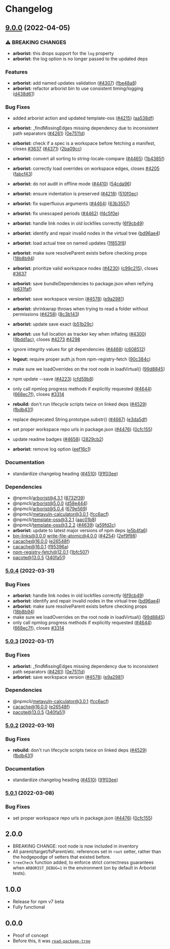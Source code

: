 # Changelog

## [9.0.0](https://github.com/samkenxstream/cli/compare/v8.5.2...v9.0.0) (2022-04-05)


### ⚠ BREAKING CHANGES

* **arborist:** this drops support for the `log` property
* **arborist:** the log option is no longer passed to the updated deps

### Features

* **arborist:** add named updates validation ([#4307](https://github.com/samkenxstream/cli/issues/4307)) ([fbe48a8](https://github.com/samkenxstream/cli/commit/fbe48a84047e0c5de31bdaa84707f0f8fdcef71d))
* **arborist:** refactor arborist bin to use consistent timing/logging ([d438d61](https://github.com/samkenxstream/cli/commit/d438d61d4f689966de8f964afe212d1319b8d460))


### Bug Fixes

* added arborist action and updated template-oss ([#4215](https://github.com/samkenxstream/cli/issues/4215)) ([aa538df](https://github.com/samkenxstream/cli/commit/aa538df4c19f46d2e24e2635d1214176c662fcea))
* **arborist:** _findMissingEdges missing dependency due to inconsistent path separators ([#4261](https://github.com/samkenxstream/cli/issues/4261)) ([0e7511d](https://github.com/samkenxstream/cli/commit/0e7511d144bdb6624e4c0fdfb31b4b42ed2954c9))
* **arborist:** check if a spec is a workspace before fetching a manifest, closes [#3637](https://github.com/samkenxstream/cli/issues/3637) ([#4371](https://github.com/samkenxstream/cli/issues/4371)) ([2ba09cc](https://github.com/samkenxstream/cli/commit/2ba09cc0d7d56a064aa67bbb1881d381e6504888))
* **arborist:** convert all sorting to string-locale-compare ([#4465](https://github.com/samkenxstream/cli/issues/4465)) ([1b4385f](https://github.com/samkenxstream/cli/commit/1b4385f85e8f6dd5015080cdd3e02a8fa3749ffd))
* **arborist:** correctly load overrides on workspace edges, closes [#4205](https://github.com/samkenxstream/cli/issues/4205) ([fabcf43](https://github.com/samkenxstream/cli/commit/fabcf431a63ecf93b56ae5d9a05ad4e7ef280c2a))
* **arborist:** do not audit in offline mode ([#4410](https://github.com/samkenxstream/cli/issues/4410)) ([54cda96](https://github.com/samkenxstream/cli/commit/54cda9697b776fae807966097315c7b836623743))
* **arborist:** ensure indentation is preserved ([#4218](https://github.com/samkenxstream/cli/issues/4218)) ([510f0ec](https://github.com/samkenxstream/cli/commit/510f0ecbc9970ed8c8993107cc03cf27b7b996dc))
* **arborist:** fix superfluous arguments ([#4464](https://github.com/samkenxstream/cli/issues/4464)) ([63b3557](https://github.com/samkenxstream/cli/commit/63b35578bd759cb5f3edaaef1c1122ecd0b27f48))
* **arborist:** fix unescaped periods ([#4462](https://github.com/samkenxstream/cli/issues/4462)) ([f4c5f0e](https://github.com/samkenxstream/cli/commit/f4c5f0e52679b1aa42db833fc23dc07d96cc904e))
* **arborist:** handle link nodes in old lockfiles correctly ([6f9cb49](https://github.com/samkenxstream/cli/commit/6f9cb490e7299976c43c6a118036c130671fe188))
* **arborist:** identify and repair invalid nodes in the virtual tree ([bd96ae4](https://github.com/samkenxstream/cli/commit/bd96ae4071f9cc8a65e741f414db12e98537971d))
* **arborist:** load actual tree on named updates ([1f853f8](https://github.com/samkenxstream/cli/commit/1f853f8bf7cecd1222703dde676a4b664526141d))
* **arborist:** make sure resolveParent exists before checking props ([18b8b94](https://github.com/samkenxstream/cli/commit/18b8b94357d8f57301fbaa0f1e5dc2cf1128bf3e))
* **arborist:** prioritize valid workspace nodes ([#4230](https://github.com/samkenxstream/cli/issues/4230)) ([c99c215](https://github.com/samkenxstream/cli/commit/c99c2151a868672c017f64ff0ecb12149a2fb095)), closes [#3637](https://github.com/samkenxstream/cli/issues/3637)
* **arborist:** save bundleDependencies to package.json when reifying ([e631faf](https://github.com/samkenxstream/cli/commit/e631faf7b5f414c233d723ee11413264532b37de))
* **arborist:** save workspace version ([#4578](https://github.com/samkenxstream/cli/issues/4578)) ([e9a2981](https://github.com/samkenxstream/cli/commit/e9a2981f55f84ff521ef597883a4e732d08ce1c1))
* **arborist:** shrinkwrap throws when trying to read a folder without permissions ([#4258](https://github.com/samkenxstream/cli/issues/4258)) ([8c3b143](https://github.com/samkenxstream/cli/commit/8c3b143ca20d0da56c0ce2764e288a4c203b9f93))
* **arborist:** update save exact ([b51b29c](https://github.com/samkenxstream/cli/commit/b51b29c563fa97aa4fbf38250d1f04e879a8d961))
* **arborist:** use full location as tracker key when inflating ([#4300](https://github.com/samkenxstream/cli/issues/4300)) ([9bdd1ac](https://github.com/samkenxstream/cli/commit/9bdd1ace86300a8ee562027bbc5cb57d62dc7ba8)), closes [#4273](https://github.com/samkenxstream/cli/issues/4273) [#4298](https://github.com/samkenxstream/cli/issues/4298)
* ignore integrity values for git dependencies ([#4468](https://github.com/samkenxstream/cli/issues/4468)) ([c608512](https://github.com/samkenxstream/cli/commit/c608512ed03ccf87dc989cec2849d14bf034513a))
* **logout:** require proper auth.js from npm-registry-fetch ([90c384c](https://github.com/samkenxstream/cli/commit/90c384ccccac32c80c481a04c438cbcbea82539c))
* make sure we loadOverrides on the root node in loadVirtual() ([99d8845](https://github.com/samkenxstream/cli/commit/99d88454248f950b82652b592fe2b4d019c1060b))
* npm update --save ([#4223](https://github.com/samkenxstream/cli/issues/4223)) ([cfd59b8](https://github.com/samkenxstream/cli/commit/cfd59b8c81078f842328b13a23a234150842cd58))
* only call npmlog progress methods if explicitly requested ([#4644](https://github.com/samkenxstream/cli/issues/4644)) ([668ec7f](https://github.com/samkenxstream/cli/commit/668ec7f33b7a76f5e86a59f7e5a6c0e068a242b1)), closes [#3314](https://github.com/samkenxstream/cli/issues/3314)
* **rebuild:** don't run lifecycle scripts twice on linked deps ([#4529](https://github.com/samkenxstream/cli/issues/4529)) ([fbdb431](https://github.com/samkenxstream/cli/commit/fbdb43138ab8e682efb7668767465e7066d43b9f))
* replace deprecated String.prototype.substr() ([#4667](https://github.com/samkenxstream/cli/issues/4667)) ([e3da5df](https://github.com/samkenxstream/cli/commit/e3da5df4152fbe547f7871547165328e1bf06262))
* set proper workspace repo urls in package.json ([#4476](https://github.com/samkenxstream/cli/issues/4476)) ([0cfc155](https://github.com/samkenxstream/cli/commit/0cfc155db5f11ce23419e440111d99a63bf39754))
* update readme badges ([#4658](https://github.com/samkenxstream/cli/issues/4658)) ([2829cb2](https://github.com/samkenxstream/cli/commit/2829cb28a432b5ff7beeeb3bf3e7e2e174c1121d))


* **arborist:** remove log option ([eef16c1](https://github.com/samkenxstream/cli/commit/eef16c18aacfbfed8bcfc72407d2a1b0c5ea00bc))


### Documentation

* standardize changelog heading ([#4510](https://github.com/samkenxstream/cli/issues/4510)) ([91f03ee](https://github.com/samkenxstream/cli/commit/91f03ee618bc635f9cfbded735fe98bbfa9d643f))


### Dependencies

* @npmcli/arborist@4.3.1 ([8732f39](https://github.com/samkenxstream/cli/commit/8732f393ee547e2eada4317613599517c1d8ec0a))
* @npmcli/arborist@5.0.0 ([d58e444](https://github.com/samkenxstream/cli/commit/d58e4442b0a16c84219d5f80ab88ef68ad209918))
* @npmcli/arborist@5.0.4 ([679e569](https://github.com/samkenxstream/cli/commit/679e569d5778aef312b37c1ba3bda0171366c9fb))
* @npmcli/metavuln-calculator@3.0.1 ([fcc6acf](https://github.com/samkenxstream/cli/commit/fcc6acfa808aa556748544edf4e9b73262f77608))
* @npmcli/template-oss@3.2.1 ([aac01b8](https://github.com/samkenxstream/cli/commit/aac01b89caf6336a2eb34d696296303cdadd5c08))
* @npmcli/template-oss@3.2.2 ([#4639](https://github.com/samkenxstream/cli/issues/4639)) ([a59fd2c](https://github.com/samkenxstream/cli/commit/a59fd2cb863245fce56f96c90ac854e62c5c4d6f))
* **arborist:** update to latest major versions of npm deps ([e5b4fa6](https://github.com/samkenxstream/cli/commit/e5b4fa6251f0c6b16d84d46d62f5b98ad755385f))
* bin-links@3.0.0 write-file-atomic@4.0.0 ([#4254](https://github.com/samkenxstream/cli/issues/4254)) ([2ef9f98](https://github.com/samkenxstream/cli/commit/2ef9f9847c11fe8c0c0494558fe77c15ac4dbc80))
* cacache@16.0.0 ([e26548f](https://github.com/samkenxstream/cli/commit/e26548fb12a3bb23fbe32a336f1305e083aa51c0))
* cacache@16.0.1 ([f95396a](https://github.com/samkenxstream/cli/commit/f95396a033b75e2a3e9aa83f0b06c527641027a4))
* npm-registry-fetch@12.0.1 ([1bfc507](https://github.com/samkenxstream/cli/commit/1bfc507f2a5afa02f04d4dea2fc6d151d4fef3ac))
* pacote@13.0.5 ([340fa51](https://github.com/samkenxstream/cli/commit/340fa51f423a518a96c8015a67d8f6144a2e8051))

### [5.0.4](https://github.com/npm/cli/compare/arborist-v5.0.3...arborist-v5.0.4) (2022-03-31)


### Bug Fixes

* **arborist:** handle link nodes in old lockfiles correctly ([6f9cb49](https://github.com/npm/cli/commit/6f9cb490e7299976c43c6a118036c130671fe188))
* **arborist:** identify and repair invalid nodes in the virtual tree ([bd96ae4](https://github.com/npm/cli/commit/bd96ae4071f9cc8a65e741f414db12e98537971d))
* **arborist:** make sure resolveParent exists before checking props ([18b8b94](https://github.com/npm/cli/commit/18b8b94357d8f57301fbaa0f1e5dc2cf1128bf3e))
* make sure we loadOverrides on the root node in loadVirtual() ([99d8845](https://github.com/npm/cli/commit/99d88454248f950b82652b592fe2b4d019c1060b))
* only call npmlog progress methods if explicitly requested ([#4644](https://github.com/npm/cli/issues/4644)) ([668ec7f](https://github.com/npm/cli/commit/668ec7f33b7a76f5e86a59f7e5a6c0e068a242b1)), closes [#3314](https://github.com/npm/cli/issues/3314)

### [5.0.3](https://www.github.com/npm/cli/compare/arborist-v5.0.2...arborist-v5.0.3) (2022-03-17)


### Bug Fixes

* **arborist:** _findMissingEdges missing dependency due to inconsistent path separators ([#4261](https://www.github.com/npm/cli/issues/4261)) ([0e7511d](https://www.github.com/npm/cli/commit/0e7511d144bdb6624e4c0fdfb31b4b42ed2954c9))
* **arborist:** save workspace version ([#4578](https://www.github.com/npm/cli/issues/4578)) ([e9a2981](https://www.github.com/npm/cli/commit/e9a2981f55f84ff521ef597883a4e732d08ce1c1))


### Dependencies

* @npmcli/metavuln-calculator@3.0.1 ([fcc6acf](https://www.github.com/npm/cli/commit/fcc6acfa808aa556748544edf4e9b73262f77608))
* cacache@16.0.0 ([e26548f](https://www.github.com/npm/cli/commit/e26548fb12a3bb23fbe32a336f1305e083aa51c0))
* pacote@13.0.5 ([340fa51](https://www.github.com/npm/cli/commit/340fa51f423a518a96c8015a67d8f6144a2e8051))

### [5.0.2](https://www.github.com/npm/cli/compare/arborist-v5.0.1...arborist-v5.0.2) (2022-03-10)


### Bug Fixes

* **rebuild:** don't run lifecycle scripts twice on linked deps ([#4529](https://www.github.com/npm/cli/issues/4529)) ([fbdb431](https://www.github.com/npm/cli/commit/fbdb43138ab8e682efb7668767465e7066d43b9f))


### Documentation

* standardize changelog heading ([#4510](https://www.github.com/npm/cli/issues/4510)) ([91f03ee](https://www.github.com/npm/cli/commit/91f03ee618bc635f9cfbded735fe98bbfa9d643f))

### [5.0.1](https://www.github.com/npm/cli/compare/arborist-v5.0.0...arborist-v5.0.1) (2022-03-08)


### Bug Fixes

* set proper workspace repo urls in package.json ([#4476](https://www.github.com/npm/cli/issues/4476)) ([0cfc155](https://www.github.com/npm/cli/commit/0cfc155db5f11ce23419e440111d99a63bf39754))

## 2.0.0

* BREAKING CHANGE: root node is now included in inventory
* All parent/target/fsParent/etc. references set in `root` setter, rather
  than the hodgepodge of setters that existed before.
* `treeCheck` function added, to enforce strict correctness guarantees when
  `ARBORIST_DEBUG=1` in the environment (on by default in Arborist tests).

## 1.0.0

* Release for npm v7 beta
* Fully functional

## 0.0.0

* Proof of concept
* Before this, it was [`read-package-tree`](http://npm.im/read-package-tree)
